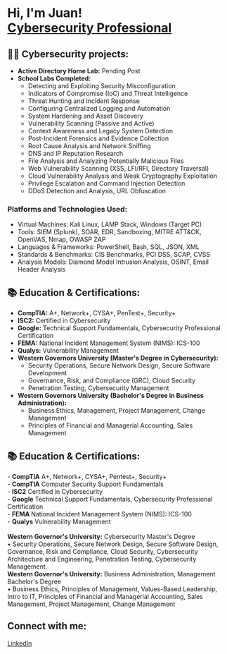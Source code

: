 <!-- # Main headline -->
<h1>
  Hi, I'm Juan! 
  <br>
  <a href="https://www.linkedin.com/in/juan-s-519049134/">
    Cybersecurity Professional
  </a>
</h1>

<!-- # Projects-->
<h2>
  👨‍💻 Cybersecurity projects:
</h2>

<ul>
  <li>
    <strong>Active Directory Home Lab:</strong> Pending Post
  </li>
  <li>
    <strong>School Labs Completed:</strong>
    <ul>
      <li>Detecting and Exploiting Security Misconfiguration</li>
      <li>Indicators of Compromise (IoC) and Threat Intelligence</li>
      <li>Threat Hunting and Incident Response</li>
      <li>Configuring Centralized Logging and Automation</li>
      <li>System Hardening and Asset Discovery</li>
      <li>Vulnerability Scanning (Passive and Active)</li>
      <li>Context Awareness and Legacy System Detection</li>
      <li>Post-Incident Forensics and Evidence Collection</li>
      <li>Root Cause Analysis and Network Sniffing</li>
      <li>DNS and IP Reputation Research</li>
      <li>File Analysis and Analyzing Potentially Malicious Files</li>
      <li>Web Vulnerability Scanning (XSS, LFI/RFI, Directory Traversal)</li>
      <li>Cloud Vulnerability Analysis and Weak Cryptography Exploitation</li>
      <li>Privilege Escalation and Command Injection Detection</li>
      <li>DDoS Detection and Analysis, URL Obfuscation</li>
    </ul>
  </li>
</ul>

<h3>Platforms and Technologies Used:</h3>
<ul>
  <li>Virtual Machines: Kali Linux, LAMP Stack, Windows (Target PC)</li>
  <li>Tools: SIEM (Splunk), SOAR, EDR, Sandboxing, MITRE ATT&CK, OpenVAS, Nmap, OWASP ZAP</li>
  <li>Languages & Frameworks: PowerShell, Bash, SQL, JSON, XML</li>
  <li>Standards & Benchmarks: CIS Benchmarks, PCI DSS, SCAP, CVSS</li>
  <li>Analysis Models: Diamond Model Intrusion Analysis, OSINT, Email Header Analysis</li>
</ul>

<!-- # Certifications Section -->
<h2>📚 Education & Certifications:</h2>

<ul>
  <li><strong>CompTIA:</strong> A+, Network+, CYSA+, PenTest+, Security+</li>
  <li><strong>ISC2:</strong> Certified in Cybersecurity</li>
  <li><strong>Google:</strong> Technical Support Fundamentals, Cybersecurity Professional Certification</li>
  <li><strong>FEMA:</strong> National Incident Management System (NIMS): ICS-100</li>
  <li><strong>Qualys:</strong> Vulnerability Management</li>
  <li><strong>Western Governors University (Master's Degree in Cybersecurity):</strong>
    <ul>
      <li>Security Operations, Secure Network Design, Secure Software Development</li>
      <li>Governance, Risk, and Compliance (GRC), Cloud Security</li>
      <li>Penetration Testing, Cybersecurity Management</li>
    </ul>
  </li>
  <li><strong>Western Governors University (Bachelor's Degree in Business Administration):</strong>
    <ul>
      <li>Business Ethics, Management, Project Management, Change Management</li>
      <li>Principles of Financial and Managerial Accounting, Sales Management</li>
    </ul>
  </li>
</ul>


<!-- # Certifications -->
<h2>
   📚 Education & Certifications:
</h2>
- <strong>CompTIA</strong> A+, Network+,  CYSA+, Pentest+, Security+
<br>
- <strong>CompTIA</strong> Computer Security Support Fundamentals
<br>
- <strong>ISC2</strong> Certified in Cybersecurity
<br>
- <strong>Google</strong> Technical Support Fundamentals, Cybersecurity Professional Certification
<br>
- <strong>FEMA </strong> National Incident Management System (NIMS): ICS-100
<br>
- <strong>Qualys</strong> Vulnerability Management
<br><br>
<strong>Western Governor's University:</strong> Cybersecurity Master's Degree
<br>
•	Security Operations, Secure Network Design, Secure Software Design, Governance, Risk and Compliance, Cloud Security, Cybersecurity Architecture and Engineering, Penetration Testing, Cybersecurity Management.
<br>
<strong>Western Governor's University:</strong> Business Administration, Management Bachelor's Degree
<br>
•	Business Ethics, Principles of Management, Values-Based Leadership, Intro to IT, Principles of Financial and Managerial Accounting, Sales Management, Project Management, Change Management


<!-- # Social Platforms Section -->
<h2>
  Connect with me:
</h2>
<a href=https://www.linkedin.com/in/juan-s-519049134/> 
  LinkedIn
</a>
